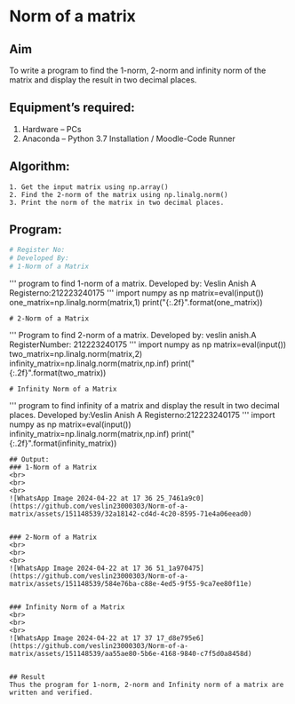 # Norm of a matrix
## Aim
To write a program to find the 1-norm, 2-norm and infinity norm of the matrix and display the result in two decimal places.
## Equipment’s required:
1.	Hardware – PCs
2.	Anaconda – Python 3.7 Installation / Moodle-Code Runner
## Algorithm:
	1. Get the input matrix using np.array()   
    2. Find the 2-norm of the matrix using np.linalg.norm()
	3. Print the norm of the matrix in two decimal places.
## Program:
```Python
# Register No:
# Developed By:
# 1-Norm of a Matrix
```
'''
program to find 1-norm of a matrix.
Developed by: Veslin Anish A
Registerno:212223240175
'''
import numpy as np
matrix=eval(input())
one_matrix=np.linalg.norm(matrix,1)
print("{:.2f}".format(one_matrix))

```
# 2-Norm of a Matrix
```
'''
Program to find 2-norm of a matrix.
Developed by: veslin anish.A
RegisterNumber: 212223240175
'''
import numpy as np
matrix=eval(input())
two_matrix=np.linalg.norm(matrix,2)
infinity_matrix=np.linalg.norm(matrix,np.inf)
print("{:.2f}".format(two_matrix))


```
# Infinity Norm of a Matrix
```
'''
program to find infinity of a matrix and display the result in two decimal places.
Developed by:Veslin Anish A
Registerno:212223240175
'''
import numpy as np
matrix=eval(input())
infinity_matrix=np.linalg.norm(matrix,np.inf)
print("{:.2f}".format(infinity_matrix))




```
## Output:
### 1-Norm of a Matrix
<br>
<br>
<br>
![WhatsApp Image 2024-04-22 at 17 36 25_7461a9c0](https://github.com/veslin23000303/Norm-of-a-matrix/assets/151148539/32a18142-cd4d-4c20-8595-71e4a06eead0)


### 2-Norm of a Matrix
<br>
<br>
<br>
![WhatsApp Image 2024-04-22 at 17 36 51_1a970475](https://github.com/veslin23000303/Norm-of-a-matrix/assets/151148539/584e76ba-c88e-4ed5-9f55-9ca7ee80f11e)


### Infinity Norm of a Matrix
<br>
<br>
<br>
![WhatsApp Image 2024-04-22 at 17 37 17_d8e795e6](https://github.com/veslin23000303/Norm-of-a-matrix/assets/151148539/aa55ae80-5b6e-4168-9840-c7f5d0a8458d)


## Result
Thus the program for 1-norm, 2-norm and Infinity norm of a matrix are written and verified.
